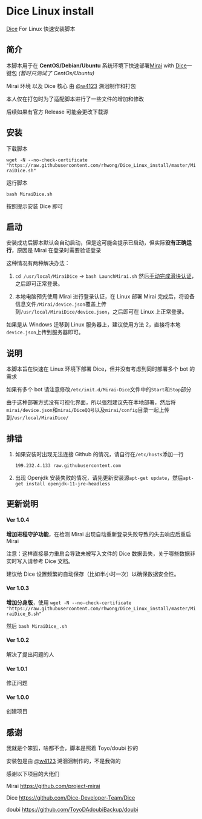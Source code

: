 # Dice Linux install

[Dice](https://github.com/Dice-Developer-Team/Dice) For Linux 快速安装脚本

## 简介

本脚本用于在 **CentOS/Debian/Ubuntu** 系统环境下快速部署[Mirai](https://github.com/project-mirai) with [Dice](https://github.com/Dice-Developer-Team)一键包 _(暂时只测试了 CentOs/Ubuntu)_

Mirai 环境 以及 Dice 核心 由 [@w4123](https://github.com/w4123) 溯洄制作和打包

本人仅在打包时为了适配脚本进行了一些文件的增加和修改

后续如果有官方 Release 可能会更改下载源

## 安装

下载脚本

`wget -N --no-check-certificate "https://raw.githubusercontent.com/rhwong/Dice_Linux_install/master/MiraiDice.sh"`

运行脚本

`bash MiraiDice.sh`

按照提示安装 Dice 即可

## 启动

安装成功后脚本默认会自动启动，但是这可能会提示已启动，但实际**没有正确运行**，原因是 Mirai 在登录时需要验证登录

这种情况有两种解决办法：

1.  `cd /usr/local/MiraiDice` ->  `bash LaunchMirai.sh` 然后[手动完成滑块认证](https://github.com/project-mirai/mirai-login-solver-selenium#%E6%89%8B%E5%8A%A8%E5%AE%8C%E6%88%90%E6%BB%91%E5%8A%A8%E9%AA%8C%E8%AF%81)，之后即可正常登录。

2. 本地电脑预先使用 Mirai 进行登录认证，在 Linux 部署 Mirai 完成后，将设备信息文件`/Mirai/device.json`覆盖上传到`/usr/local/MiraiDice/device.json`，之后即可在 Linux 上正常登录。

如果是从 Windows 迁移到 Linux 服务器上，建议使用方法 2，直接将本地`device.json`上传到服务器即可。

## 说明

本脚本旨在快速在 Linux 环境下部署 Dice，但并没有考虑到同时部署多个 bot 的需求

如果有多个 bot 请注意修改`/etc/init.d/Mirai-Dice`文件中的`Start`和`Stop`部分

由于这种部署方式没有可视化界面，所以强烈建议先在本地部署，然后将`mirai/device.json`和`mirai/DiceQQ号`以及`mirai/config`目录一起上传到`/usr/local/MiraiDice/`

## 排错

1. 如果安装时出现无法连接 Github 的情况，请自行在`/etc/hosts`添加一行

   `199.232.4.133 raw.githubusercontent.com`

2. 出现 Openjdk 安装失败的情况，请先更新安装源`apt-get update`，然后`apt-get install openjdk-11-jre-headless`

## 更新说明

#### Ver 1.0.4

**增加进程守护功能**，在检测 Mirai 出现自动重新登录失败导致的失去响应后重启 Mirai

注意：这样直接暴力重启会导致未被写入文件的 Dice 数据丢失，关于哪些数据非实时写入请参考 Dice 文档。

建议给 Dice 设置频繁的自动保存（比如半小时一次）以确保数据安全性。

#### Ver 1.0.3

**增加分身版**，使用 `wget -N --no-check-certificate "https://raw.githubusercontent.com/rhwong/Dice_Linux_install/master/MiraiDice_B.sh"`

然后 `bash MiraiDice_.sh`

#### Ver 1.0.2

解决了提出问题的人

#### Ver 1.0.1

修正问题

#### Ver 1.0.0

创建项目

## 感谢

我就是个笨狐，啥都不会，脚本是照着 Toyo/doubi 抄的

安装包是由 [@w4123](https://github.com/w4123) 溯洄洄制作的，不是我做的

感谢以下项目的大佬们

Mirai https://github.com/project-mirai

Dice https://github.com/Dice-Developer-Team/Dice

doubi https://github.com/ToyoDAdoubiBackup/doubi
